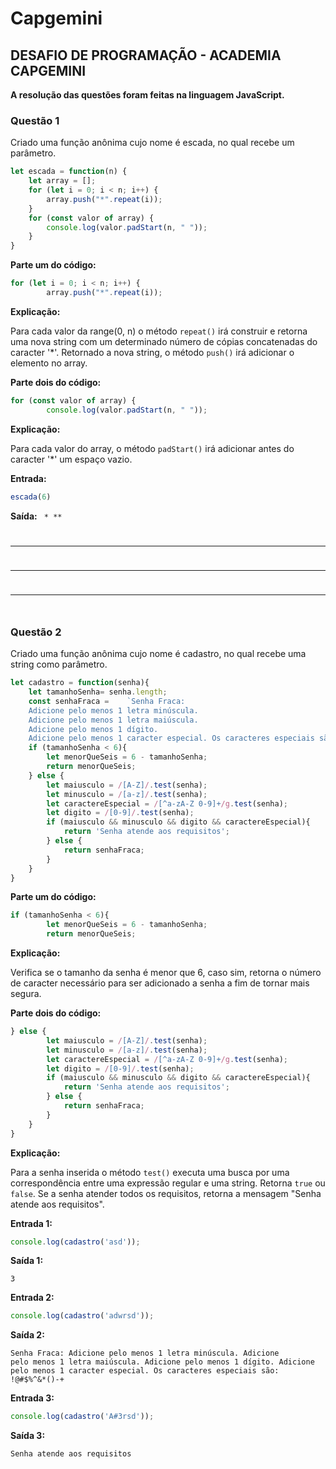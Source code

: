 <h1>Capgemini</h2>
<h2><b>DESAFIO DE PROGRAMAÇÃO - ACADEMIA CAPGEMINI</b></h2>

<b>A resolução das questões foram feitas na linguagem JavaScript.</b>

<h3><b>Questão 1</b></h3>

Criado uma função anônima cujo nome é escada, no qual recebe um parâmetro.

```js
let escada = function(n) {
    let array = [];
    for (let i = 0; i < n; i++) {
        array.push("*".repeat(i)); 
    }
    for (const valor of array) {
        console.log(valor.padStart(n, " ")); 
    }
}
```

<b>Parte um do código:</b>
```js
for (let i = 0; i < n; i++) {
        array.push("*".repeat(i));
```
<b>Explicação:</b> 

Para cada valor da range(0, n) o método <code>repeat()</code> irá construir e retorna uma nova string com um determinado número de cópias concatenadas do caracter '*'. 
Retornado a nova string, o método <code>push()</code> irá adicionar o elemento no array.

<b>Parte dois do código:</b>
```js
for (const valor of array) {
        console.log(valor.padStart(n, " ")); 
```        
<b>Explicação:</b>

Para cada valor do array, o método <code>padStart()</code> irá adicionar antes do caracter '*' um espaço vazio.

<b>Entrada:</b>
```js
escada(6)
```

<b>Saída:</b>
<code>
     *
    **
   ***
  ****
 *****
</code>
<h3><b>Questão 2</b></h3>

Criado uma função anônima cujo nome é cadastro, no qual recebe uma string como parâmetro.
```js
let cadastro = function(senha){
    let tamanhoSenha= senha.length;
    const senhaFraca =    `Senha Fraca:
    Adicione pelo menos 1 letra minúscula.
    Adicione pelo menos 1 letra maiúscula.
    Adicione pelo menos 1 dígito.
    Adicione pelo menos 1 caracter especial. Os caracteres especiais são: !@#$%^&*()-+`;
    if (tamanhoSenha < 6){
        let menorQueSeis = 6 - tamanhoSenha;
        return menorQueSeis;
    } else {
        let maiusculo = /[A-Z]/.test(senha);
        let minusculo = /[a-z]/.test(senha);
        let caractereEspecial = /[^a-zA-Z 0-9]+/g.test(senha);
        let digito = /[0-9]/.test(senha);
        if (maiusculo && minusculo && digito && caractereEspecial){
            return 'Senha atende aos requisitos';
        } else {
            return senhaFraca;
        }
    } 
}
```
<b>Parte um do código:</b>
```js
if (tamanhoSenha < 6){
        let menorQueSeis = 6 - tamanhoSenha;
        return menorQueSeis;
```
<b>Explicação:</b>

Verifica se o tamanho da senha é menor que 6, caso sim, retorna o número de caracter necessário para ser adicionado a senha a fim de tornar mais segura. 

<b>Parte dois do código:</b>

```js
} else {
        let maiusculo = /[A-Z]/.test(senha);
        let minusculo = /[a-z]/.test(senha);
        let caractereEspecial = /[^a-zA-Z 0-9]+/g.test(senha);
        let digito = /[0-9]/.test(senha);
        if (maiusculo && minusculo && digito && caractereEspecial){
            return 'Senha atende aos requisitos';
        } else {
            return senhaFraca;
        }
    } 
}
```
<b>Explicação:</b>

Para a senha inserida o método <code>test()</code> executa uma busca por uma correspondência entre uma expressão regular e uma string. Retorna <code>true</code> ou <code>false</code>.
Se a senha atender todos os requisitos, retorna a mensagem "Senha atende aos requisitos".

<b>Entrada 1:</b>
```js
console.log(cadastro('asd'));
```

<b>Saída 1:</b>

<code>3</code>

<b>Entrada 2:</b>
```js
console.log(cadastro('adwrsd'));
```

<b>Saída 2:</b>

<code>Senha Fraca:
    Adicione pelo menos 1 letra minúscula.
    Adicione pelo menos 1 letra maiúscula.
    Adicione pelo menos 1 dígito.
    Adicione pelo menos 1 caracter especial. Os caracteres especiais são: !@#$%^&*()-+</code>
    
 <b>Entrada 3:</b>
```js
console.log(cadastro('A#3rsd'));
```

<b>Saída 3:</b>

<code>Senha atende aos requisitos</code>
